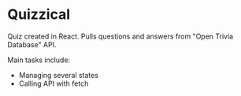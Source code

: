 # Quizzical
 
Quiz created in React. Pulls questions and answers from "Open Trivia Database" API.

Main tasks include:

- Managing several states
- Calling API with fetch
